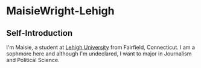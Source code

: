 # MaisieWright-Lehigh

## Self-Introduction 

I'm Maisie, a student at [Lehigh University](https://www2.lehigh.edu/) from Fairfield, Connecticut. I am a sophmore here and although I'm undeclared, I want to major in Journalism and Political Science. 

